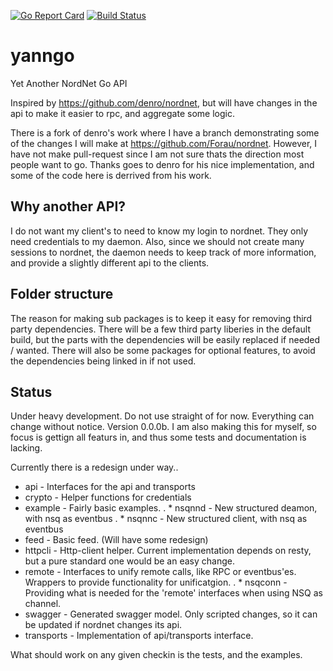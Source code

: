 [![Go Report Card](https://goreportcard.com/badge/github.com/Forau/yanngo)](https://goreportcard.com/report/github.com/Forau/yanngo)
[![Build Status](https://travis-ci.org/Forau/yanngo.svg?branch=master)](https://travis-ci.org/Forau/yanngo)
# yanngo
Yet Another NordNet Go API

Inspired by https://github.com/denro/nordnet, but will have changes in the api to make it easier to rpc, and aggregate some logic.

There is a fork of denro's work where I have a branch demonstrating some of the changes I will make at https://github.com/Forau/nordnet.
However, I have not make pull-request since I am not sure thats the direction most people want to go.  Thanks goes to denro for his nice implementation, and some of the code here is derrived from his work.

## Why another API?

I do not want my client's to need to know my login to nordnet. They only need credentials to my daemon.  Also, since we should not create many sessions to nordnet, the daemon needs to keep track of more information, and provide a slightly different api to the clients.


## Folder structure

The reason for making sub packages is to keep it easy for removing third party dependencies.
There will be a few third party liberies in the default build, but the parts with the dependencies will be easily replaced if needed / wanted.
There will also be some packages for optional features, to avoid the dependencies being linked in if not used.

## Status

Under heavy development. Do not use straight of for now.  Everything can change without notice. Version 0.0.0b.
I am also making this for myself, so focus is gettign all featurs in, and thus some tests and documentation is lacking.

Currently there is a redesign under way..

* api - Interfaces for the api and transports
* crypto - Helper functions for credentials
* example - Fairly basic examples. 
. * nsqnnd - New structured deamon, with nsq as eventbus
. * nsqnnc - New structured client, with nsq as eventbus
* feed - Basic feed.  (Will have some redesign)
* httpcli - Http-client helper.  Current implementation depends on resty, but a pure standard one would be an easy change.
* remote - Interfaces to unify remote calls, like RPC or eventbus'es. Wrappers to provide functionality for unificatgion.
. * nsqconn - Providing what is needed for the 'remote' interfaces when using NSQ as channel.
* swagger - Generated swagger model. Only scripted changes, so it can be updated if nordnet changes its api.
* transports - Implementation of api/transports interface.

What should work on any given checkin is the tests, and the examples.
